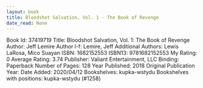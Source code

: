 ```yaml
---
layout: book
title: Bloodshot Salvation, Vol. 1 - The Book of Revenge
date_read: None
---
```


Book Id: 37419719
Title: Bloodshot Salvation, Vol. 1: The Book of Revenge
Author: Jeff Lemire
Author l-f: Lemire, Jeff
Additional Authors: Lewis LaRosa, Mico Suayan
ISBN: 1682152553
ISBN13: 9781682152553
My Rating: 0
Average Rating: 3.74
Publisher: Valiant Entertainment, LLC
Binding: Paperback
Number of Pages: 128
Year Published: 2018
Original Publication Year: 
Date Added: 2020/04/12
Bookshelves: kupka-wstydu
Bookshelves with positions: kupka-wstydu (#1258)


